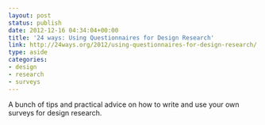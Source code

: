 ```yaml
---
layout: post
status: publish
date: 2012-12-16 04:34:04+00:00
title: '24 ways: Using Questionnaires for Design Research'
link: http://24ways.org/2012/using-questionnaires-for-design-research/
type: aside
categories:
- design
- research
- surveys
---
```


A bunch of tips and practical advice on how to write and use your own surveys for design research.
